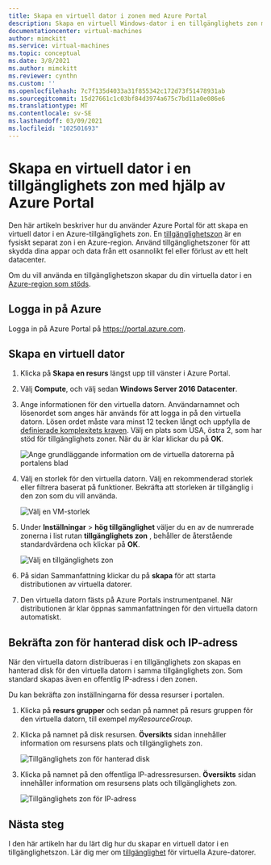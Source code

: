 ```yaml
---
title: Skapa en virtuell dator i zonen med Azure Portal
description: Skapa en virtuell Windows-dator i en tillgänglighets zon med Azure Portal
documentationcenter: virtual-machines
author: mimckitt
ms.service: virtual-machines
ms.topic: conceptual
ms.date: 3/8/2021
ms.author: mimckitt
ms.reviewer: cynthn
ms.custom: ''
ms.openlocfilehash: 7c7f135d4033a31f855342c172d73f51478931ab
ms.sourcegitcommit: 15d27661c1c03bf84d3974a675c7bd11a0e086e6
ms.translationtype: MT
ms.contentlocale: sv-SE
ms.lasthandoff: 03/09/2021
ms.locfileid: "102501693"
---
```

# <a name="create-a-virtual-machine-in-an-availability-zone-using-the-azure-portal"></a>Skapa en virtuell dator i en tillgänglighets zon med hjälp av Azure Portal

Den här artikeln beskriver hur du använder Azure Portal för att skapa en virtuell dator i en Azure-tillgänglighets zon. En [tillgänglighetszon](../../availability-zones/az-overview.md) är en fysiskt separat zon i en Azure-region. Använd tillgänglighetszoner för att skydda dina appar och data från ett osannolikt fel eller förlust av ett helt datacenter.

Om du vill använda en tillgänglighetszon skapar du din virtuella dator i en [Azure-region som stöds](../../availability-zones/az-region.md).

## <a name="sign-in-to-azure"></a>Logga in på Azure 

Logga in på Azure Portal på https://portal.azure.com.

## <a name="create-virtual-machine"></a>Skapa en virtuell dator

1. Klicka på **Skapa en resurs** längst upp till vänster i Azure Portal.

2. Välj **Compute**, och välj sedan **Windows Server 2016 Datacenter**. 

3. Ange informationen för den virtuella datorn. Användarnamnet och lösenordet som anges här används för att logga in på den virtuella datorn. Lösen ordet måste vara minst 12 tecken långt och uppfylla de [definierade komplexitets kraven](faq.md#what-are-the-password-requirements-when-creating-a-vm). Välj en plats som USA, östra 2, som har stöd för tillgänglighets zoner. När du är klar klickar du på **OK**.

    ![Ange grundläggande information om de virtuella datorerna på portalens blad](./media/create-portal-availability-zone/create-windows-vm-portal-basic-blade.png)

4. Välj en storlek för den virtuella datorn. Välj en rekommenderad storlek eller filtrera baserat på funktioner. Bekräfta att storleken är tillgänglig i den zon som du vill använda.

    ![Välj en VM-storlek](./media/create-portal-availability-zone/create-windows-vm-portal-sizes.png)  

5. Under **Inställningar**  >  **hög tillgänglighet** väljer du en av de numrerade zonerna i list rutan **tillgänglighets zon** , behåller de återstående standardvärdena och klickar på **OK**.

    ![Välj en tillgänglighets zon](./media/create-portal-availability-zone/create-windows-vm-portal-availability-zone.png)

6. På sidan Sammanfattning klickar du på **skapa** för att starta distributionen av virtuella datorer.

7. Den virtuella datorn fästs på Azure Portals instrumentpanel. När distributionen är klar öppnas sammanfattningen för den virtuella datorn automatiskt.

## <a name="confirm-zone-for-managed-disk-and-ip-address"></a>Bekräfta zon för hanterad disk och IP-adress

När den virtuella datorn distribueras i en tillgänglighets zon skapas en hanterad disk för den virtuella datorn i samma tillgänglighets zon. Som standard skapas även en offentlig IP-adress i den zonen.

Du kan bekräfta zon inställningarna för dessa resurser i portalen.  

1. Klicka på **resurs grupper** och sedan på namnet på resurs gruppen för den virtuella datorn, till exempel *myResourceGroup*.

2. Klicka på namnet på disk resursen. **Översikts** sidan innehåller information om resursens plats och tillgänglighets zon.

    ![Tillgänglighets zon för hanterad disk](./media/create-portal-availability-zone/create-windows-vm-portal-disk.png)

3. Klicka på namnet på den offentliga IP-adressresursen. **Översikts** sidan innehåller information om resursens plats och tillgänglighets zon.

    ![Tillgänglighets zon för IP-adress](./media/create-portal-availability-zone/create-windows-vm-portal-ip.png)



## <a name="next-steps"></a>Nästa steg

I den här artikeln har du lärt dig hur du skapar en virtuell dator i en tillgänglighetszon. Lär dig mer om [tillgänglighet](../availability.md) för virtuella Azure-datorer.